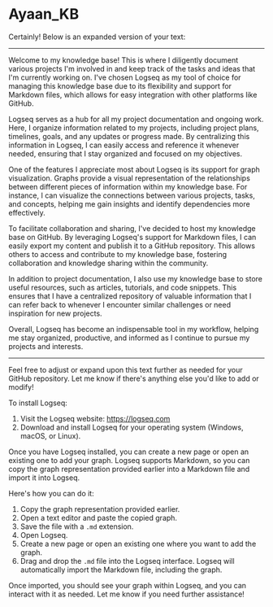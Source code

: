 # Ayaan_KB
Certainly! Below is an expanded version of your text:

---

Welcome to my knowledge base! This is where I diligently document various projects I'm involved in and keep track of the tasks and ideas that I'm currently working on. I've chosen Logseq as my tool of choice for managing this knowledge base due to its flexibility and support for Markdown files, which allows for easy integration with other platforms like GitHub.

Logseq serves as a hub for all my project documentation and ongoing work. Here, I organize information related to my projects, including project plans, timelines, goals, and any updates or progress made. By centralizing this information in Logseq, I can easily access and reference it whenever needed, ensuring that I stay organized and focused on my objectives.

One of the features I appreciate most about Logseq is its support for graph visualization. Graphs provide a visual representation of the relationships between different pieces of information within my knowledge base. For instance, I can visualize the connections between various projects, tasks, and concepts, helping me gain insights and identify dependencies more effectively.

To facilitate collaboration and sharing, I've decided to host my knowledge base on GitHub. By leveraging Logseq's support for Markdown files, I can easily export my content and publish it to a GitHub repository. This allows others to access and contribute to my knowledge base, fostering collaboration and knowledge sharing within the community.

In addition to project documentation, I also use my knowledge base to store useful resources, such as articles, tutorials, and code snippets. This ensures that I have a centralized repository of valuable information that I can refer back to whenever I encounter similar challenges or need inspiration for new projects.

Overall, Logseq has become an indispensable tool in my workflow, helping me stay organized, productive, and informed as I continue to pursue my projects and interests.

---

Feel free to adjust or expand upon this text further as needed for your GitHub repository. Let me know if there's anything else you'd like to add or modify!

To install Logseq:

1. Visit the Logseq website: https://logseq.com
2. Download and install Logseq for your operating system (Windows, macOS, or Linux).

Once you have Logseq installed, you can create a new page or open an existing one to add your graph. Logseq supports Markdown, so you can copy the graph representation provided earlier into a Markdown file and import it into Logseq.

Here's how you can do it:

1. Copy the graph representation provided earlier.
2. Open a text editor and paste the copied graph.
3. Save the file with a `.md` extension.
4. Open Logseq.
5. Create a new page or open an existing one where you want to add the graph.
6. Drag and drop the `.md` file into the Logseq interface. Logseq will automatically import the Markdown file, including the graph.

Once imported, you should see your graph within Logseq, and you can interact with it as needed. Let me know if you need further assistance!
